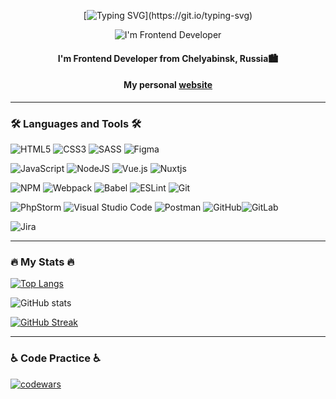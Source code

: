 <div id="container" align="center">

[![Typing SVG](https://readme-typing-svg.herokuapp.com?color=%2336BCF7&lines=Hi+there+👋,+my+name+is+Alex.)](https://git.io/typing-svg)

![I'm Frontend Developer](https://media.giphy.com/media/qgQUggAC3Pfv687qPC/giphy.gif)
#### I'm Frontend Developer from Chelyabinsk, Russia🏙️
#### My personal [website](https://varleyelectra.github.io/Personal-Page/) 

</div>

---
### :hammer_and_wrench: Languages and Tools :hammer_and_wrench:
![HTML5](https://img.shields.io/badge/html5-%23E34F26.svg?style=for-the-badge&logo=html5&logoColor=white) ![CSS3](https://img.shields.io/badge/css3-%231572B6.svg?style=for-the-badge&logo=css3&logoColor=white) 	![SASS](https://img.shields.io/badge/SASS-hotpink.svg?style=for-the-badge&logo=SASS&logoColor=white) ![Figma](https://img.shields.io/badge/figma-%23F24E1E.svg?style=for-the-badge&logo=figma&logoColor=white) 

![JavaScript](https://img.shields.io/badge/javascript-%23323330.svg?style=for-the-badge&logo=javascript&logoColor=%23F7DF1E) ![NodeJS](https://img.shields.io/badge/node.js-6DA55F?style=for-the-badge&logo=node.js&logoColor=white) ![Vue.js](https://img.shields.io/badge/vuejs-%2335495e.svg?style=for-the-badge&logo=vuedotjs&logoColor=%234FC08D) ![Nuxtjs](https://img.shields.io/badge/Nuxt-002E3B?style=for-the-badge&logo=nuxtdotjs&logoColor=#00DC82)

![NPM](https://img.shields.io/badge/NPM-%23000000.svg?style=for-the-badge&logo=npm&logoColor=white) ![Webpack](https://img.shields.io/badge/webpack-%238DD6F9.svg?style=for-the-badge&logo=webpack&logoColor=black)	![Babel](https://img.shields.io/badge/Babel-F9DC3e?style=for-the-badge&logo=babel&logoColor=black) ![ESLint](https://img.shields.io/badge/ESLint-4B3263?style=for-the-badge&logo=eslint&logoColor=white) ![Git](https://img.shields.io/badge/git-%23F05033.svg?style=for-the-badge&logo=git&logoColor=white)

![PhpStorm](https://img.shields.io/badge/phpstorm-143?style=for-the-badge&logo=phpstorm&logoColor=black&color=black&labelColor=darkorchid) ![Visual Studio Code](https://img.shields.io/badge/Visual%20Studio%20Code-0078d7.svg?style=for-the-badge&logo=visual-studio-code&logoColor=white) ![Postman](https://img.shields.io/badge/Postman-FF6C37?style=for-the-badge&logo=postman&logoColor=white) ![GitHub](https://img.shields.io/badge/github-%23121011.svg?style=for-the-badge&logo=github&logoColor=white)![GitLab](https://img.shields.io/badge/gitlab-%23181717.svg?style=for-the-badge&logo=gitlab&logoColor=white) 

![Jira](https://img.shields.io/badge/jira-%230A0FFF.svg?style=for-the-badge&logo=jira&logoColor=white)

---
### :fire: My Stats :fire:

[![Top Langs](https://github-readme-stats.vercel.app/api/top-langs/?username=VarleyElectra&theme=tokyonight)](https://github.com/anuraghazra/github-readme-stats) 

![GitHub stats](https://github-readme-stats.vercel.app/api?username=VarleyElectra&show_icons=true&count_private=true&theme=tokyonight)

[![GitHub Streak](https://streak-stats.demolab.com?user=VarleyElectra&theme=tokyonight&hide_border=true&border_radius=5&date_format=j%20M%5B%20Y%5D)](https://git.io/streak-stats)

---
### :wheelchair: Code Practice :wheelchair:
[![codewars](https://www.codewars.com/users/VarleyElectra/badges/large)](https://www.codewars.com/users/VarleyElectra)
